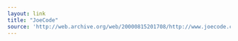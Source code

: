 ```yaml
---
layout: link
title: "JoeCode"
source: 'http://web.archive.org/web/20000815201708/http://www.joecode.com/'
---
```


